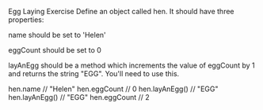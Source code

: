 Egg Laying Exercise
Define an object called hen.  It should have three properties:

name should be set to 'Helen'

eggCount should be set to 0

layAnEgg should be a method which increments the value of eggCount by 1 and returns the string "EGG".  You'll need to use this.

hen.name // "Helen"
hen.eggCount // 0
hen.layAnEgg() // "EGG"
hen.layAnEgg() // "EGG"
hen.eggCount // 2
